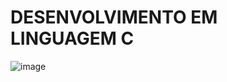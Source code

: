 # DESENVOLVIMENTO EM LINGUAGEM C

![image](https://upload.wikimedia.org/wikipedia/commons/thumb/1/18/C_Programming_Language.svg/1200px-C_Programming_Language.svg.png)
